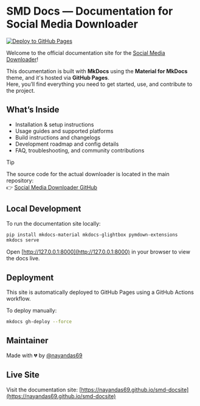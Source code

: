 # SMD Docs — Documentation for Social Media Downloader

[![Deploy to GitHub Pages](https://github.com/nayandas69/smd-docsite/actions/workflows/deploy.yml/badge.svg)](https://github.com/nayandas69/smd-docsite/actions/workflows/deploy.yml)

Welcome to the official documentation site for the [Social Media Downloader](https://github.com/nayandas69/Social-Media-Downloader)!

This documentation is built with **MkDocs** using the **Material for MkDocs** theme, and it's hosted via **GitHub Pages**.  
Here, you’ll find everything you need to get started, use, and contribute to the project.

## What’s Inside

- Installation & setup instructions  
- Usage guides and supported platforms  
- Build instructions and changelogs  
- Development roadmap and config details  
- FAQ, troubleshooting, and community contributions

> [!TIP]
> The source code for the actual downloader is located in the main repository:  
> 👉 [Social Media Downloader GitHub](https://github.com/nayandas69/Social-Media-Downloader)

## Local Development

To run the documentation site locally:

```bash
pip install mkdocs-material mkdocs-glightbox pymdown-extensions
mkdocs serve
```

Open [http://127.0.0.1:8000](http://127.0.0.1:8000) in your browser to view the docs live.

## Deployment

This site is automatically deployed to GitHub Pages using a GitHub Actions workflow.

To deploy manually:

```bash
mkdocs gh-deploy --force
```

## Maintainer

Made with 💔 by [@nayandas69](https://github.com/nayandas69)

##  Live Site

Visit the documentation site: [https://nayandas69.github.io/smd-docsite](https://nayandas69.github.io/smd-docsite)

